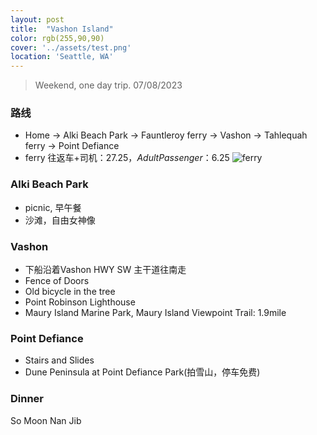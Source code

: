 ```yaml
---
layout: post
title:  "Vashon Island"
color: rgb(255,90,90)
cover: '../assets/test.png'
location: 'Seattle, WA'
---
```


> Weekend, one day trip. 07/08/2023

### 路线
* Home -> Alki Beach Park -> Fauntleroy ferry -> Vashon -> Tahlequah ferry -> Point Defiance
* ferry 往返车+司机：$27.25，Adult Passenger：$6.25
  ![ferry](../../../assets/vashon/ferry.png)

### Alki Beach Park
* picnic, 早午餐
* 沙滩，自由女神像

### Vashon
* 下船沿着Vashon HWY SW 主干道往南走
* Fence of Doors
* Old bicycle in the tree
* Point Robinson Lighthouse
* Maury Island Marine Park, Maury Island Viewpoint Trail: 1.9mile

### Point Defiance
* Stairs and Slides
* Dune Peninsula at Point Defiance Park(拍雪山，停车免费)

### Dinner
So Moon Nan Jib
